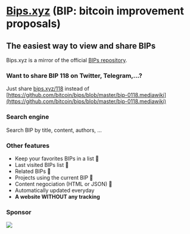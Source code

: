 # [Bips.xyz](https://bips.xyz "Bips.xyz") (BIP: bitcoin improvement proposals)
## The easiest way to view and share BIPs

Bips.xyz is a mirror of the official [BIPs repository](https://github.com/bitcoin/bips).

### Want to share BIP 118 on Twitter, Telegram,...?
Just share [bips.xyz/118](https://bips.xyz/118) instead of [https://github.com/bitcoin/bips/blob/master/bip-0118.mediawiki](https://github.com/bitcoin/bips/blob/master/bip-0118.mediawiki)

### Search engine
Search BIP by title, content, authors, ... 

### Other features
- Keep your favorites BIPs in a list 🚧
- Last visited BIPs list 🚧
- Related BIPs 🚧
- Projects using the current BIP 🚧
- Content negociation (HTML or JSON) 🚧
- Automatically updated everyday
- **A website WITHOUT any tracking**

### Sponsor
[<img src="https://docs.cleavr.io/images/deployed-with-cleavr.png" />](https://cleavr.io)
